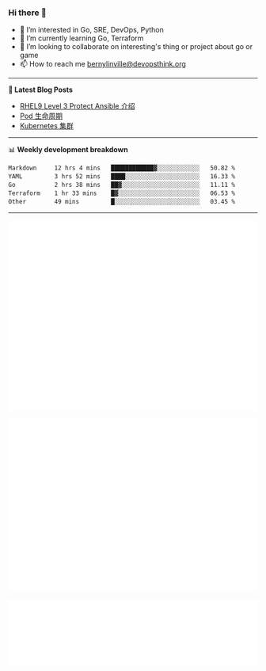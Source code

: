 ### Hi there 👋

- 👀 I’m interested in Go, SRE, DevOps, Python
- 🌱 I’m currently learning Go, Terraform
- 👯 I’m looking to collaborate on interesting's thing or project about go or game
- 📫 How to reach me bernylinville@devopsthink.org

-------

**📝 Latest Blog Posts**

<!-- BLOG-POST-LIST:START -->
- [RHEL9 Level 3 Protect Ansible 介绍](https://devopsthink.org/archives/rhel9-level3-protect-ansible-role)
- [Pod 生命周期](https://devopsthink.org/archives/pod-Lifecycle)
- [Kubernetes 集群](https://devopsthink.org/archives/kubernetes-cluster)
<!-- BLOG-POST-LIST:END -->

-------

📊 **Weekly development breakdown**
<!--START_SECTION:waka-->

```txt
Markdown     12 hrs 4 mins   ████████████▓░░░░░░░░░░░░   50.82 %
YAML         3 hrs 52 mins   ████░░░░░░░░░░░░░░░░░░░░░   16.33 %
Go           2 hrs 38 mins   ██▓░░░░░░░░░░░░░░░░░░░░░░   11.11 %
Terraform    1 hr 33 mins    █▓░░░░░░░░░░░░░░░░░░░░░░░   06.53 %
Other        49 mins         █░░░░░░░░░░░░░░░░░░░░░░░░   03.45 %
```

<!--END_SECTION:waka-->

-------

![Metrics](/github-metrics.svg)

![isocalendar fullyear](/metrics.plugin.isocalendar.fullyear.svg)

![languages details](/metrics.plugin.languages.details.svg)
